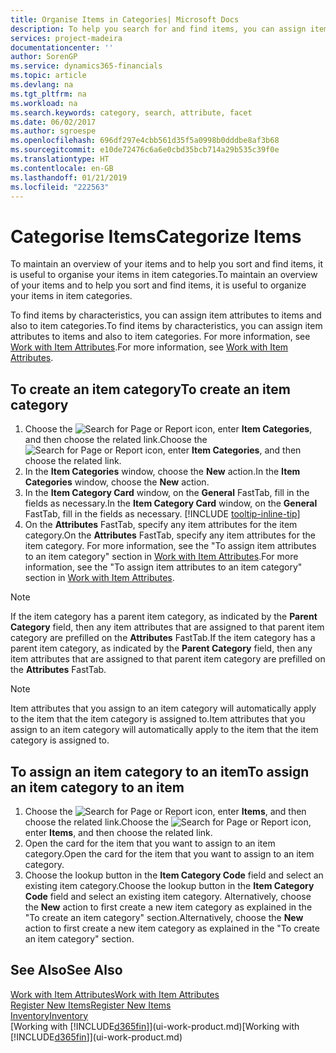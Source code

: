 ```yaml
---
title: Organise Items in Categories| Microsoft Docs
description: To help you search for and find items, you can assign item attributes and organise items in categories.
services: project-madeira
documentationcenter: ''
author: SorenGP
ms.service: dynamics365-financials
ms.topic: article
ms.devlang: na
ms.tgt_pltfrm: na
ms.workload: na
ms.search.keywords: category, search, attribute, facet
ms.date: 06/02/2017
ms.author: sgroespe
ms.openlocfilehash: 696df297e4cbb561d35f5a0998b0dddbe8af3b68
ms.sourcegitcommit: e10de72476c6a6e0cbd35bcb714a29b535c39f0e
ms.translationtype: HT
ms.contentlocale: en-GB
ms.lasthandoff: 01/21/2019
ms.locfileid: "222563"
---
```

# <a name="categorize-items"></a><span data-ttu-id="ee049-103">Categorise Items</span><span class="sxs-lookup"><span data-stu-id="ee049-103">Categorize Items</span></span>
<span data-ttu-id="ee049-104">To maintain an overview of your items and to help you sort and find items, it is useful to organise your items in item categories.</span><span class="sxs-lookup"><span data-stu-id="ee049-104">To maintain an overview of your items and to help you sort and find items, it is useful to organize your items in item categories.</span></span>

<span data-ttu-id="ee049-105">To find items by characteristics, you can assign item attributes to items and also to item categories.</span><span class="sxs-lookup"><span data-stu-id="ee049-105">To find items by characteristics, you can assign item attributes to items and also to item categories.</span></span> <span data-ttu-id="ee049-106">For more information, see [Work with Item Attributes](inventory-how-work-item-attributes.md).</span><span class="sxs-lookup"><span data-stu-id="ee049-106">For more information, see [Work with Item Attributes](inventory-how-work-item-attributes.md).</span></span>

## <a name="to-create-an-item-category"></a><span data-ttu-id="ee049-107">To create an item category</span><span class="sxs-lookup"><span data-stu-id="ee049-107">To create an item category</span></span>
1. <span data-ttu-id="ee049-108">Choose the ![Search for Page or Report](media/ui-search/search_small.png "Search for Page or Report icon") icon, enter **Item Categories**, and then choose the related link.</span><span class="sxs-lookup"><span data-stu-id="ee049-108">Choose the ![Search for Page or Report](media/ui-search/search_small.png "Search for Page or Report icon") icon, enter **Item Categories**, and then choose the related link.</span></span>
2. <span data-ttu-id="ee049-109">In the **Item Categories** window, choose the **New** action.</span><span class="sxs-lookup"><span data-stu-id="ee049-109">In the **Item Categories** window, choose the **New** action.</span></span>
3. <span data-ttu-id="ee049-110">In the **Item Category Card** window, on the **General** FastTab, fill in the fields as necessary.</span><span class="sxs-lookup"><span data-stu-id="ee049-110">In the **Item Category Card** window, on the **General** FastTab, fill in the fields as necessary.</span></span> [!INCLUDE [tooltip-inline-tip](includes/tooltip-inline-tip_md.md)]
4. <span data-ttu-id="ee049-111">On the **Attributes** FastTab, specify any item attributes for the item category.</span><span class="sxs-lookup"><span data-stu-id="ee049-111">On the **Attributes** FastTab, specify any item attributes for the item category.</span></span> <span data-ttu-id="ee049-112">For more information, see the "To assign item attributes to an item category" section in [Work with Item Attributes](inventory-how-work-item-attributes.md).</span><span class="sxs-lookup"><span data-stu-id="ee049-112">For more information, see the "To assign item attributes to an item category" section in [Work with Item Attributes](inventory-how-work-item-attributes.md).</span></span>

> [!NOTE]  
>   <span data-ttu-id="ee049-113">If the item category has a parent item category, as indicated by the **Parent Category** field, then any item attributes that are assigned to that parent item category are prefilled on the **Attributes** FastTab.</span><span class="sxs-lookup"><span data-stu-id="ee049-113">If the item category has a parent item category, as indicated by the **Parent Category** field, then any item attributes that are assigned to that parent item category are prefilled on the **Attributes** FastTab.</span></span>

> [!NOTE]  
>   <span data-ttu-id="ee049-114">Item attributes that you assign to an item category will automatically apply to the item that the item category is assigned to.</span><span class="sxs-lookup"><span data-stu-id="ee049-114">Item attributes that you assign to an item category will automatically apply to the item that the item category is assigned to.</span></span>

## <a name="to-assign-an-item-category-to-an-item"></a><span data-ttu-id="ee049-115">To assign an item category to an item</span><span class="sxs-lookup"><span data-stu-id="ee049-115">To assign an item category to an item</span></span>
1. <span data-ttu-id="ee049-116">Choose the ![Search for Page or Report](media/ui-search/search_small.png "Search for Page or Report icon") icon, enter **Items**, and then choose the related link.</span><span class="sxs-lookup"><span data-stu-id="ee049-116">Choose the ![Search for Page or Report](media/ui-search/search_small.png "Search for Page or Report icon") icon, enter **Items**, and then choose the related link.</span></span>
2. <span data-ttu-id="ee049-117">Open the card for the item that you want to assign to an item category.</span><span class="sxs-lookup"><span data-stu-id="ee049-117">Open the card for the item that you want to assign to an item category.</span></span>
3. <span data-ttu-id="ee049-118">Choose the lookup button in the **Item Category Code** field and select an existing item category.</span><span class="sxs-lookup"><span data-stu-id="ee049-118">Choose the lookup button in the **Item Category Code** field and select an existing item category.</span></span> <span data-ttu-id="ee049-119">Alternatively, choose the **New** action to first create a new item category as explained in the "To create an item category" section.</span><span class="sxs-lookup"><span data-stu-id="ee049-119">Alternatively, choose the **New** action to first create a new item category as explained in the "To create an item category" section.</span></span>

## <a name="see-also"></a><span data-ttu-id="ee049-120">See Also</span><span class="sxs-lookup"><span data-stu-id="ee049-120">See Also</span></span>
[<span data-ttu-id="ee049-121">Work with Item Attributes</span><span class="sxs-lookup"><span data-stu-id="ee049-121">Work with Item Attributes</span></span>](inventory-how-work-item-attributes.md)  
[<span data-ttu-id="ee049-122">Register New Items</span><span class="sxs-lookup"><span data-stu-id="ee049-122">Register New Items</span></span>](inventory-how-register-new-items.md)  
[<span data-ttu-id="ee049-123">Inventory</span><span class="sxs-lookup"><span data-stu-id="ee049-123">Inventory</span></span>](inventory-manage-inventory.md)  
<span data-ttu-id="ee049-124">[Working with [!INCLUDE[d365fin](includes/d365fin_md.md)]](ui-work-product.md)</span><span class="sxs-lookup"><span data-stu-id="ee049-124">[Working with [!INCLUDE[d365fin](includes/d365fin_md.md)]](ui-work-product.md)</span></span>
